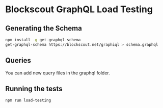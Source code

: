 # Blockscout GraphQL Load Testing

## Generating the Schema

```bash
npm install -g get-graphql-schema
get-graphql-schema https://blockscout.net/graphiql > schema.graphql
``` 

## Queries

You can add new query files in the graphql folder. 

## Running the tests

```bash
npm run load-testing
```

